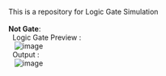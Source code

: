 This is a repository for Logic Gate Simulation
<br><br>
<b>Not Gate</b>:<br>
  &nbsp;&nbsp;Logic Gate Preview :<br> &nbsp;&nbsp;&nbsp;![image](https://github.com/narendrachatterjee/nand2tetris-Part1/assets/48941364/ea723898-f60c-4f03-9998-b1c9a67a5b61)
<br>
  &nbsp;&nbsp;Output :<br>&nbsp;&nbsp;&nbsp;![image](https://github.com/narendrachatterjee/nand2tetris-Part1/assets/48941364/4ebfbaf6-504c-4c28-ba3d-b4132b6b0eff)
<br><br>
